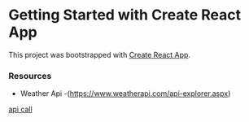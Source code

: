 # Getting Started with Create React App

This project was bootstrapped with [Create React App](https://github.com/facebook/create-react-app).

### Resources
- Weather Api -(https://www.weatherapi.com/api-explorer.aspx)

[api call](http://api.weatherapi.com/v1/current.json?key=44d4692372204a37ab8140704221608&q=London&aqi=yes)